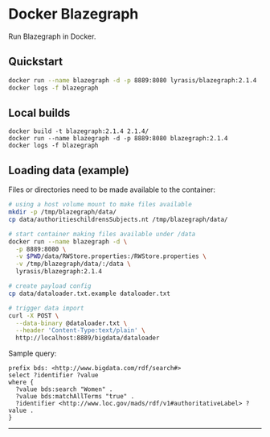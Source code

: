 # Docker Blazegraph

Run Blazegraph in Docker.

## Quickstart

```bash
docker run --name blazegraph -d -p 8889:8080 lyrasis/blazegraph:2.1.4
docker logs -f blazegraph
```

## Local builds

```
docker build -t blazegraph:2.1.4 2.1.4/
docker run --name blazegraph -d -p 8889:8080 blazegraph:2.1.4
docker logs -f blazegraph
```

## Loading data (example)

Files or directories need to be made available to the container:

```bash
# using a host volume mount to make files available
mkdir -p /tmp/blazegraph/data/
cp data/authoritieschildrensSubjects.nt /tmp/blazegraph/data/

# start container making files available under /data
docker run --name blazegraph -d \
  -p 8889:8080 \
  -v $PWD/data/RWStore.properties:/RWStore.properties \
  -v /tmp/blazegraph/data/:/data \
  lyrasis/blazegraph:2.1.4

# create payload config
cp data/dataloader.txt.example dataloader.txt

# trigger data import
curl -X POST \
  --data-binary @dataloader.txt \
  --header 'Content-Type:text/plain' \
  http://localhost:8889/bigdata/dataloader
```

Sample query:

```sparql
prefix bds: <http://www.bigdata.com/rdf/search#>
select ?identifier ?value
where {
  ?value bds:search "Women" .
  ?value bds:matchAllTerms "true" .
  ?identifier <http://www.loc.gov/mads/rdf/v1#authoritativeLabel> ?value .
}
```

---
